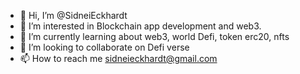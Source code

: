 - 👋 Hi, I’m @SidneiEckhardt
- 👀 I’m interested in Blockchain app development and web3.
- 🌱 I’m currently learning about web3, world Defi, token erc20, nfts
- 💞️ I’m looking to collaborate on Defi verse
- 📫 How to reach me sidneieckhardt@gmail.com


<!---
SidneiEckhardt/SidneiEckhardt is a ✨ special ✨ repository because its `README.md` (this file) appears on your GitHub profile.
You can click the Preview link to take a look at your changes.
--->
